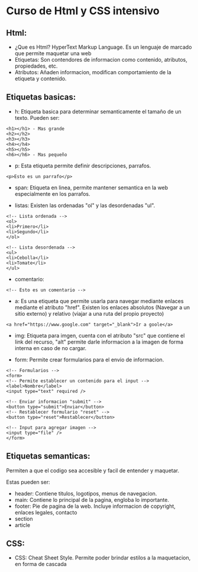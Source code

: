 # Curso de Html y CSS intensivo

## Html:

- ¿Que es Html? HyperText Markup Language. Es un lenguaje de marcado que permite maquetar una web
- Etiquetas: Son contendores de informacion como contenido, atributos, propiedades, etc.
- Atributos: Añaden informacion, modifican comportamiento de la etiqueta y contenido.

## Etiquetas basicas:

- h: Etiqueta basica para determinar semanticamente el tamaño de un texto.
  Pueden ser:

```
<h1></h1> - Mas grande
<h2></h2>
<h3></h3>
<h4></h4>
<h5></h5>
<h6></h6> - Mas pequeño
```

- p: Esta etiqueta permite definir descripciones, parrafos.

```
<p>Esto es un parrafo</p>
```

- span: Etiqueta en linea, permite mantener semantica en la web especialmente en los parrafos.

- listas: Existen las ordenadas "ol" y las desordenadas "ul".

```
<!-- Lista ordenada -->
<ol>
<li>Primero</li>
<li>Segundo</li>
</ol>

<!-- Lista desordenada -->
<ul>
<li>Cebolla</li>
<li>Tomate</li>
</ul>
```

- comentario:

```
<!-- Esto es un comentario -->
```

- a: Es una etiqueta que permite usarla para navegar mediante enlaces mediante el atributo "href".
  Existen los enlaces absolutos (Navegar a un sitio externo) y relativo (viajar a una ruta del propio proyecto)

```
<a href="https://www.google.com" target="_blank">Ir a goole</a>
```

- img: Etiqueta para imgen, cuenta con el atributo "src" que contiene el link del recurso, "alt" permite
  darle informacion a la imagen de forma interna en caso de no cargar.

- form: Permite crear formularios para el envio de informacion.

```
<!-- Formularios -->
<form>
<!-- Permite establecer un contenido para el input -->
<label>Nombre</label>
<input type="text" required />

<!-- Enviar informacion "submit" -->
<button type="submit">Enviar</button>
<!-- Restablecer formulario "reset" -->
<button type="reset">Restablecer</button>

<!-- Input para agregar imagen -->
<input type="file" />
</form>
```

## Etiquetas semanticas:

Permiten a que el codigo sea accesible y facil de entender y maquetar.

Estas pueden ser:

- header: Contiene titulos, logotipos, menus de navegacion.
- main: Contiene lo principal de la pagina, engloba lo importante.
- footer: Pie de pagina de la web. Incluye informacion de copyright, enlaces legales, contacto
- section
- article

## CSS:

- CSS: Cheat Sheet Style. Permite poder brindar estilos a la maquetacion, en forma de cascada